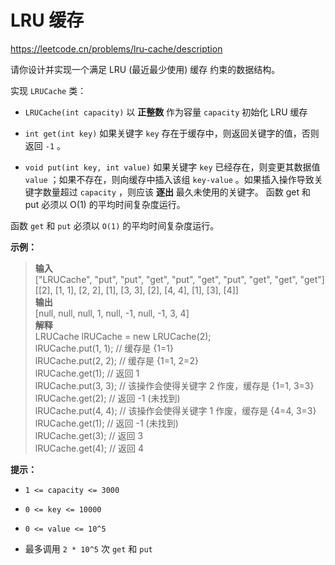 # LRU 缓存

https://leetcode.cn/problems/lru-cache/description

请你设计并实现一个满足  LRU (最近最少使用) 缓存 约束的数据结构。

实现 `LRUCache` 类：

- `LRUCache(int capacity)` 以 **正整数** 作为容量 `capacity` 初始化 LRU 缓存

- `int get(int key)` 如果关键字 `key` 存在于缓存中，则返回关键字的值，否则返回 `-1` 。

- `void put(int key, int value)` 如果关键字 `key` 已经存在，则变更其数据值 `value` ；如果不存在，则向缓存中插入该组 `key-value` 。如果插入操作导致关键字数量超过 `capacity` ，则应该 **逐出** 最久未使用的关键字。
函数 get 和 put 必须以 O(1) 的平均时间复杂度运行。

函数 `get` 和 `put` 必须以 `O(1)` 的平均时间复杂度运行。

**示例：**

> **输入**<br>
["LRUCache", "put", "put", "get", "put", "get", "put", "get", "get", "get"]<br>
[[2], [1, 1], [2, 2], [1], [3, 3], [2], [4, 4], [1], [3], [4]]<br>
**输出**<br>
[null, null, null, 1, null, -1, null, -1, 3, 4]<br>
**解释**<br>
LRUCache lRUCache = new LRUCache(2);<br>
lRUCache.put(1, 1); // 缓存是 {1=1}<br>
lRUCache.put(2, 2); // 缓存是 {1=1, 2=2}<br>
lRUCache.get(1);    // 返回 1<br>
lRUCache.put(3, 3); // 该操作会使得关键字 2 作废，缓存是 {1=1, 3=3}<br>
lRUCache.get(2);    // 返回 -1 (未找到)<br>
lRUCache.put(4, 4); // 该操作会使得关键字 1 作废，缓存是 {4=4, 3=3}<br>
lRUCache.get(1);    // 返回 -1 (未找到)<br>
lRUCache.get(3);    // 返回 3<br>
lRUCache.get(4);    // 返回 4<br>

**提示：**

- `1 <= capacity <= 3000`

- `0 <= key <= 10000`

-  `0 <= value <= 10^5`

-  最多调用 `2 * 10^5` 次 `get` 和 `put`
